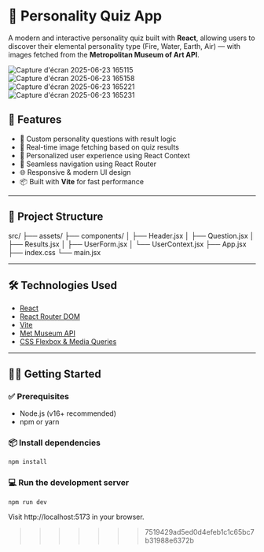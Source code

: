 # 🔮 Personality Quiz App

A modern and interactive personality quiz built with **React**, allowing users to discover their elemental personality type (Fire, Water, Earth, Air) — with images fetched from the **Metropolitan Museum of Art API**.

![Capture d'écran 2025-06-23 165115](https://github.com/user-attachments/assets/2e958c0c-ba23-46e8-b7b0-9c64aafc7a0a)
![Capture d'écran 2025-06-23 165158](https://github.com/user-attachments/assets/58243de5-bc13-4fb4-87ff-a25b6d232b43)
![Capture d'écran 2025-06-23 165221](https://github.com/user-attachments/assets/94b37638-74b4-4a4c-b6fd-c5965dee8479)
![Capture d'écran 2025-06-23 165231](https://github.com/user-attachments/assets/32a17a2f-8cab-485b-aca2-502ddc0ecbec)


## 🚀 Features

- 🧠 Custom personality questions with result logic
- 🎨 Real-time image fetching based on quiz results
- 👤 Personalized user experience using React Context
- 🔀 Seamless navigation using React Router
- 🌐 Responsive & modern UI design
- 📦 Built with **Vite** for fast performance

---

## 📁 Project Structure
src/
├── assets/
├── components/
│ ├── Header.jsx
│ ├── Question.jsx
│ ├── Results.jsx
│ ├── UserForm.jsx
│ └── UserContext.jsx
├── App.jsx
├── index.css
└── main.jsx


---

## 🛠️ Technologies Used

- [React](https://reactjs.org/)
- [React Router DOM](https://reactrouter.com/)
- [Vite](https://vitejs.dev/)
- [Met Museum API](https://metmuseum.github.io/)
- [CSS Flexbox & Media Queries](https://developer.mozilla.org/en-US/docs/Web/CSS)

---

## 🧑‍💻 Getting Started

### ✅ Prerequisites

- Node.js (v16+ recommended)
- npm or yarn

### 📦 Install dependencies

```bash
npm install
```
### 💻 Run the development server
```bash
npm run dev
```
Visit http://localhost:5173 in your browser.

>>>>>>> 7519429ad5ed0d4efeb1c1c65bc7b31988e6372b
